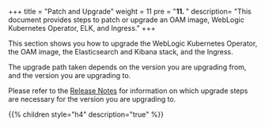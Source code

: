 +++
title = "Patch and Upgrade"
weight = 11 
pre = "<b>11. </b>"
description=  "This document provides steps to patch or upgrade an OAM image, WebLogic Kubernetes Operator, ELK, and Ingress."
+++

This section shows you how to upgrade the WebLogic Kubernetes Operator, the OAM image, the Elasticsearch and Kibana stack, and the Ingress.

The upgrade path taken depends on the version you are upgrading from, and the version you are upgrading to.

Please refer to the [Release Notes](../release-notes) for information on which upgrade steps are necessary for the version you are upgrading to.

{{% children style="h4" description="true" %}}

